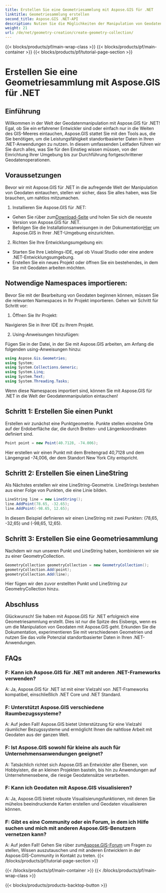 ```yaml
---
title: Erstellen Sie eine Geometriesammlung mit Aspose.GIS für .NET
linktitle: Geometriesammlung erstellen
second_title: Aspose.GIS .NET-API
description: Nutzen Sie die Möglichkeiten der Manipulation von Geodaten mit Aspose.GIS für .NET. Erstellen, visualisieren und analysieren Sie nahtlos standortbasierte Daten in Ihren .NET-Anwendungen.
weight: 21
url: /de/net/geometry-creation/create-geometry-collection/
---
```


{{< blocks/products/pf/main-wrap-class >}}
{{< blocks/products/pf/main-container >}}
{{< blocks/products/pf/tutorial-page-section >}}

# Erstellen Sie eine Geometriesammlung mit Aspose.GIS für .NET


## Einführung

Willkommen in der Welt der Geodatenmanipulation mit Aspose.GIS für .NET! Egal, ob Sie ein erfahrener Entwickler sind oder einfach nur in die Weiten des GIS-Meeres eintauchen, Aspose.GIS stattet Sie mit den Tools aus, die Sie benötigen, um die Leistungsfähigkeit standortbasierter Daten in Ihren .NET-Anwendungen zu nutzen. In diesem umfassenden Leitfaden führen wir Sie durch alles, was Sie für den Einstieg wissen müssen, von der Einrichtung Ihrer Umgebung bis zur Durchführung fortgeschrittener Geodatenoperationen.

## Voraussetzungen

Bevor wir mit Aspose.GIS für .NET in die aufregende Welt der Manipulation von Geodaten eintauchen, stellen wir sicher, dass Sie alles haben, was Sie brauchen, um nahtlos mitzumachen.

1. Installieren Sie Aspose.GIS für .NET:

- Gehen Sie rüber zum[Download-Seite](https://releases.aspose.com/gis/net/) und holen Sie sich die neueste Version von Aspose.GIS für .NET.
-  Befolgen Sie die Installationsanweisungen in der Dokumentation[Hier](https://reference.aspose.com/gis/net/) um Aspose.GIS in Ihrer .NET-Umgebung einzurichten.

2. Richten Sie Ihre Entwicklungsumgebung ein:

- Starten Sie Ihre Lieblings-IDE, egal ob Visual Studio oder eine andere .NET-Entwicklungsumgebung.
- Erstellen Sie ein neues Projekt oder öffnen Sie ein bestehendes, in dem Sie mit Geodaten arbeiten möchten.

## Notwendige Namespaces importieren:

Bevor Sie mit der Bearbeitung von Geodaten beginnen können, müssen Sie die relevanten Namespaces in Ihr Projekt importieren. Gehen wir Schritt für Schritt vor:

1. Öffnen Sie Ihr Projekt:

Navigieren Sie in Ihrer IDE zu Ihrem Projekt.

2. Using-Anweisungen hinzufügen:

Fügen Sie in der Datei, in der Sie mit Aspose.GIS arbeiten, am Anfang die folgenden using-Anweisungen hinzu:

```csharp
using Aspose.Gis.Geometries;
using System;
using System.Collections.Generic;
using System.Linq;
using System.Text;
using System.Threading.Tasks;
```

Wenn diese Namespaces importiert sind, können Sie mit Aspose.GIS für .NET in die Welt der Geodatenmanipulation eintauchen!


## Schritt 1: Erstellen Sie einen Punkt

Erstellen wir zunächst eine Punktgeometrie. Punkte stellen einzelne Orte auf der Erdoberfläche dar, die durch Breiten- und Längenkoordinaten definiert sind.

```csharp
Point point = new Point(40.7128, -74.006);
```

Hier erstellen wir einen Punkt mit dem Breitengrad 40,7128 und dem Längengrad -74,006, der dem Standort New York City entspricht.

## Schritt 2: Erstellen Sie einen LineString

Als Nächstes erstellen wir eine LineString-Geometrie. LineStrings bestehen aus einer Folge von Punkten, die eine Linie bilden.

```csharp
LineString line = new LineString();
line.AddPoint(78.65, -32.65);
line.AddPoint(-98.65, 12.65);
```

In diesem Beispiel definieren wir einen LineString mit zwei Punkten: (78,65, -32,65) und (-98,65, 12,65).

## Schritt 3: Erstellen Sie eine Geometriesammlung

Nachdem wir nun unseren Punkt und LineString haben, kombinieren wir sie zu einer GeometryCollection.

```csharp
GeometryCollection geometryCollection = new GeometryCollection();
geometryCollection.Add(point);
geometryCollection.Add(line);
```

Hier fügen wir den zuvor erstellten Punkt und LineString zur GeometryCollection hinzu.

## Abschluss

Glückwunsch! Sie haben mit Aspose.GIS für .NET erfolgreich eine Geometriesammlung erstellt. Dies ist nur die Spitze des Eisbergs, wenn es um die Manipulation von Geodaten mit Aspose.GIS geht. Erkunden Sie die Dokumentation, experimentieren Sie mit verschiedenen Geometrien und nutzen Sie das volle Potenzial standortbasierter Daten in Ihren .NET-Anwendungen.

## FAQs

### F: Kann ich Aspose.GIS für .NET mit anderen .NET-Frameworks verwenden?

A: Ja, Aspose.GIS für .NET ist mit einer Vielzahl von .NET-Frameworks kompatibel, einschließlich .NET Core und .NET Standard.

### F: Unterstützt Aspose.GIS verschiedene Raumbezugssysteme?

A: Auf jeden Fall! Aspose.GIS bietet Unterstützung für eine Vielzahl räumlicher Bezugssysteme und ermöglicht Ihnen die nahtlose Arbeit mit Geodaten aus der ganzen Welt.

### F: Ist Aspose.GIS sowohl für kleine als auch für Unternehmensanwendungen geeignet?

A: Tatsächlich richtet sich Aspose.GIS an Entwickler aller Ebenen, von Hobbyisten, die an kleinen Projekten basteln, bis hin zu Anwendungen auf Unternehmensebene, die riesige Geodatensätze verarbeiten.

### F: Kann ich Geodaten mit Aspose.GIS visualisieren?

A: Ja, Aspose.GIS bietet robuste Visualisierungsfunktionen, mit denen Sie mühelos beeindruckende Karten erstellen und Geodaten visualisieren können.

### F: Gibt es eine Community oder ein Forum, in dem ich Hilfe suchen und mich mit anderen Aspose.GIS-Benutzern vernetzen kann?

 A: Auf jeden Fall! Gehen Sie rüber zum[Aspose.GIS-Forum](https://forum.aspose.com/c/gis/33) um Fragen zu stellen, Wissen auszutauschen und mit anderen Entwicklern in der Aspose.GIS-Community in Kontakt zu treten.
{{< /blocks/products/pf/tutorial-page-section >}}

{{< /blocks/products/pf/main-container >}}
{{< /blocks/products/pf/main-wrap-class >}}

{{< blocks/products/products-backtop-button >}}
